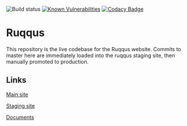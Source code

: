 ![Build status](https://travis-ci.com/ruqqus/ruqqus.svg?branch=master) [![Known Vulnerabilities](https://snyk.io//test/github/ruqqus/ruqqus/badge.svg?targetFile=requirements.txt)](https://snyk.io//test/github/ruqqus/ruqqus?targetFile=requirements.txt) [![Codacy Badge](https://api.codacy.com/project/badge/Grade/2d45e104e52f4e6c93c14b3bc77cfda9)](https://www.codacy.com/app/captainmeta4/ruqqus?utm_source=github.com&amp;utm_medium=referral&amp;utm_content=ruqqus/ruqqus&amp;utm_campaign=Badge_Grade)

# Ruqqus

This repository is the live codebase for the Ruqqus website. Commits to master here are immediately loaded into the ruqqus staging site, then manually promoted to production.

## Links

[Main site](https://ruqq.us)

[Staging site](https://tee-dee-staging.herokuapp.com)

[Documents](https://docs.ruqq.us)
